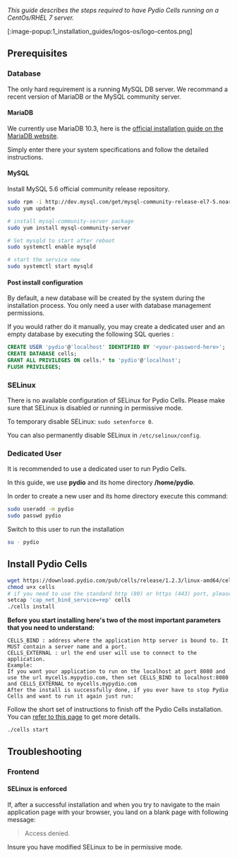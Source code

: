 _This guide describes the steps required to have Pydio Cells running on a CentOs/RHEL 7 server._

[:image-popup:1_installation_guides/logos-os/logo-centos.png]

## Prerequisites 

### Database

The only hard requirement is a running MySQL DB server. We recommand a recent version of MariaDB or the MySQL community server.

#### MariaDB

We currently use MariaDB 10.3, here is the [official installation guide on the MariaDB website](https://downloads.mariadb.org/mariadb/repositories/#distro=CentOS&version=10.3&mirror=23Media&distro_release=centos7-ppc64--centos7).

Simply enter there your system specifications and follow the detailed instructions.

#### MySQL

Install MySQL 5.6 official community release repository.

```bash
sudo rpm -i http://dev.mysql.com/get/mysql-community-release-el7-5.noarch.rpm
sudo yum update

# install mysql-community-server package
sudo yum install mysql-community-server

# Set mysqld to start after reboot
sudo systemctl enable mysqld

# start the service now
sudo systemctl start mysqld
```

#### Post install configuration

By default, a new database will be created by the system during the installation process. You only need a user with database management permissions.

If you would rather do it manually, you may create a dedicated user and an empty database by executing the following SQL queries :

```SQL
CREATE USER 'pydio'@'localhost' IDENTIFIED BY '<your-password-here>';
CREATE DATABASE cells;
GRANT ALL PRIVILEGES ON cells.* to 'pydio'@'localhost';
FLUSH PRIVILEGES;
```

### SELinux

There is no available configuration of SELinux for Pydio Cells. Please make sure that SELinux is disabled or running in permissive mode.

To temporary disable SELinux: `sudo setenforce 0`.

You can also permanently disable SELinux in `/etc/selinux/config`.

### Dedicated User

It is recommended to use a dedicated user to run Pydio Cells.

In this guide, we use **pydio** and its home directory **/home/pydio**.

In order to create a new user and its home directory execute this command:

```sh
sudo useradd -m pydio
sudo passwd pydio
```

Switch to this user to run the installation

```sh
su - pydio
```

## Install Pydio Cells

```sh
wget https://download.pydio.com/pub/cells/release/1.2.3/linux-amd64/cells
chmod u+x cells
# if you need to use the standard http (80) or https (443) port, please execute this command:
setcap 'cap_net_bind_service=+ep' cells
./cells install
```

**Before you start installing here's two of the most important parameters that you need to understand:**
```
CELLS_BIND : address where the application http server is bound to. It MUST contain a server name and a port.
CELLS_EXTERNAL : url the end user will use to connect to the application.
Example:
If you want your application to run on the localhost at port 8080 and use the url mycells.mypydio.com, then set CELLS_BIND to localhost:8080 and CELLS_EXTERNAL to mycells.mypydio.com
After the install is successfully done, if you ever have to stop Pydio Cells and want to run it again just run:
```

Follow the short set of instructions to finish off the Pydio Cells installation. You can [refer to this page](/en/docs/cells/v1/install-pydio-cells) to get more details.

```sh
./cells start
```

## Troubleshooting

### Frontend

#### SELinux is enforced

If, after a successful installation and when you try to navigate to the main application page with your browser, you land on a blank page with following message:

> Access denied.

Insure you have modified SELinux to be in permissive mode.
